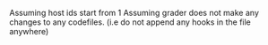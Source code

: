 Assuming host ids start from 1
Assuming grader does not make any changes to any codefiles. (i.e do not append any hooks in the file anywhere) 
